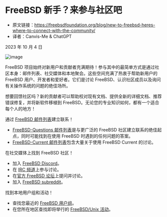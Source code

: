 # FreeBSD 新手？来参与社区吧

- 原文链接：<https://freebsdfoundation.org/blog/new-to-freebsd-heres-where-to-connect-with-the-community/>
- 译者：Canvis-Me & ChatGPT

2023 年 10 月 4 日

![image](https://github.com/Canvis-Me/Translated-articles/assets/55122738/e82be60e-4e71-4acd-a992-53987e5ee5e2)

FreeBSD 项目始终对新用户和贡献者充满期待！参与其中的最简单方式是通过社区本身：邮件列表、社交媒体和本地聚会。这些空间充满了热衷于帮助新用户的 FreeBSD 用户、开发者和爱好者。它们是讨论 FreeBSD、认识社区成员以及询问有关操作系统的问题的绝佳场所。

想要回馈社区吗？新的贡献者可以帮助校对现有文档、提供全新的详细文档、推荐错误修复，并将新软件移植到 FreeBSD。无论您的专业知识如何，都有一个适合每个人的地方！

通过 [FreeBSD 邮件列表](https://www.freebsd.org/community/mailinglists/)建立联系！

- [FreeBSD-Questions 邮件列表](https://lists.freebsd.org/subscription/freebsd-questions)是与更广泛的 FreeBSD 社区建立联系的绝佳起点，同时可能找到在使用 FreeBSD 时遇到的任何问题的答案。
- [FreeBSD-Current 邮件列表](https://lists.freebsd.org/subscription/freebsd-current)包含大量关于使用 FreeBSD Current 的讨论。

在社交媒体上找到 FreeBSD 社区！

- 加入 [FreeBSD Discord](https://discord.com/invite/n2wshsy)。
- 在 [IRC 频道](https://wiki.freebsd.org/IRC/)上参与讨论。
- 在[官方 FreeBSD 论坛](https://forums.freebsd.org/)上提问并讨论。
- 加入 [FreeBSD subreddit](https://www.reddit.com/r/freebsd/)。

找到本地用户组和活动！

- 查找您最近的 [FreeBSD 用户组](https://www.freebsd.org/usergroups/)。
- 在您所在地区查找即将举行的 [FreeBSD/Unix 活动](https://freebsdfoundation.org/our-work/events/)。
